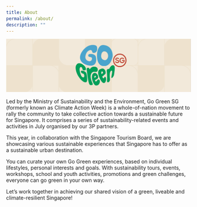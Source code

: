 ```yaml
---
title: About
permalink: /about/
description: ""
---
```

![](/images/banner-about-us.png)

Led by the Ministry of Sustainability and the Environment, Go Green SG (formerly known as Climate Action Week) is a whole-of-nation movement to rally the community to take collective action towards a sustainable future for Singapore. It comprises a series of sustainability-related events and activities in July organised by our 3P partners.

This year, in collaboration with the Singapore Tourism Board, we are showcasing various sustainable experiences that Singapore has to offer as a sustainable urban destination.

You can curate your own Go Green experiences, based on individual lifestyles, personal interests and goals. With sustainability tours, events, workshops, school and youth activities, promotions and green challenges, everyone can go green in your own way.

Let’s work together in achieving our shared vision of a green, liveable and climate-resilient Singapore!

<style>
	.tx-green { color: #00A651; }
	.tx-light-green { color: #A9CB5A; }
	.tx-dark-green { color: #52A057; }
	.tx-blue { color: #71B4DA; }
	.tx-gray { color: #9B9B9B; }
	.tx-brown { color: #8B572A; }
</style>